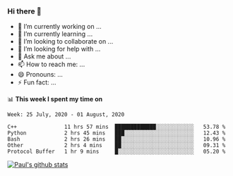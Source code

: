 ### Hi there 👋

- 🔭 I’m currently working on ...
- 🌱 I’m currently learning ...
- 👯 I’m looking to collaborate on ...
- 🤔 I’m looking for help with ...
- 💬 Ask me about ...
- 📫 How to reach me: ...
- 😄 Pronouns: ...
- ⚡ Fun fact: ...

📊 **This week I spent my time on**
<!--START_SECTION:waka-->
```text
Week: 25 July, 2020 - 01 August, 2020

C++               11 hrs 57 mins  █████████████░░░░░░░░░░░░   53.78 % 
Python            2 hrs 45 mins   ███░░░░░░░░░░░░░░░░░░░░░░   12.43 % 
Bash              2 hrs 26 mins   ██░░░░░░░░░░░░░░░░░░░░░░░   10.96 % 
Other             2 hrs 4 mins    ██░░░░░░░░░░░░░░░░░░░░░░░   09.31 % 
Protocol Buffer   1 hr 9 mins     █░░░░░░░░░░░░░░░░░░░░░░░░   05.20 %
```
<!--END_SECTION:waka-->


[![Paul's github stats](https://github-readme-stats.vercel.app/api?username=mickeyouyou&theme=dracula&show_icons=true)](https://github.com/anuraghazra/github-readme-stats)
